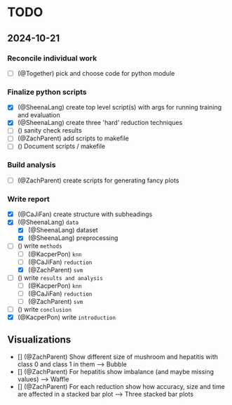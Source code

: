 # TODO

## 2024-10-21

### Reconcile individual work
- [ ] (@Together) pick and choose code for python module

### Finalize python scripts
- [x] (@SheenaLang) create top level script(s) with args for running training and evaluation
- [x] (@SheenaLang) create three 'hard' reduction techniques
- [ ] () sanity check results
- [ ] (@ZachParent) add scripts to makefile
- [ ] () Document scripts / makefile

### Build analysis
- [ ] (@ZachParent) create scripts for generating fancy plots

### Write report
- [x] (@CaJiFan) create structure with subheadings
- [x] (@SheenaLang) `data`
    - [x] (@SheenaLang) dataset
    - [x] (@SheenaLang) preprocessing
- [ ] () write `methods`
    - [ ] (@KacperPon) `knn`
    - [ ] (@CaJiFan) `reduction`
    - [x] (@ZachParent) `svm`
- [ ] () write `results and analysis`
    - [ ] (@KacperPon) `knn`
    - [ ] (@CaJiFan) `reduction`
    - [ ] (@ZachParent) `svm`
- [ ] () write `conclusion`
- [x] (@KacperPon) write `introduction`

## Visualizations
- [] (@ZachParent) Show different size of mushroom and hepatitis with class 0 and class 1 in them —> Bubble
- [] (@ZachParent) For hepatitis show imbalance (and maybe missing values) —> Waffle
- [] (@ZachParent) For each reduction show how accuracy, size and time are affected in a stacked bar plot --> Three stacked bar plots






